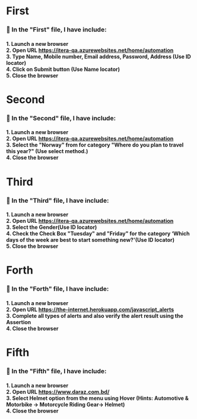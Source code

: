 # First
### 💫 In the "First" file, I have include:
#### 1. Launch a new browser<br>2. Open URL https://itera-qa.azurewebsites.net/home/automation<br>3. Type Name, Mobile number, Email address, Password, Address (Use ID locator)<br>4. Click on Submit button (Use Name locator)<br>5. Close the browser
# Second
### 💫 In the "Second" file, I have include:
#### 1. Launch a new browser<br>2. Open URL https://itera-qa.azurewebsites.net/home/automation<br>3. Select the "Norway" from for category "Where do you plan to travel this year?" (Use select method.)<br>4. Close the browser
# Third
### 💫 In the "Third" file, I have include:
#### 1. Launch a new browser<br>2. Open URL https://itera-qa.azurewebsites.net/home/automation<br>3. Select the Gender(Use ID locator)<br>4. Check the Check Box "Tuesday" and "Friday" for the category ‘Which days of the week are best to start something new?'(Use ID locator)<br>5. Close the browser
# Forth
### 💫 In the "Forth" file, I have include:
#### 1. Launch a new browser<br>2. Open URL https://the-internet.herokuapp.com/javascript_alerts<br>3. Complete all types of alerts and also verify the alert result using the Assertion<br>4. Close the browser
# Fifth
### 💫 In the "Fifth" file, I have include:
#### 1. Launch a new browser<br>2. Open URL https://www.daraz.com.bd/<br>3. Select Helmet option from the menu using Hover (Hints: Automotive & Motorbike -> Motorcycle Riding Gear-> Helmet)<br>4. Close the browser
